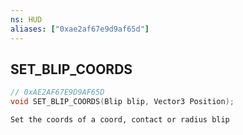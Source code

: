```yaml
---
ns: HUD
aliases: ["0xae2af67e9d9af65d"]
---
```

## SET_BLIP_COORDS

```c
// 0xAE2AF67E9D9AF65D
void SET_BLIP_COORDS(Blip blip, Vector3 Position);
```

```
Set the coords of a coord, contact or radius blip
```
